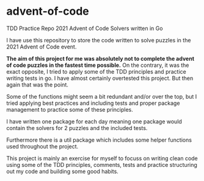 # advent-of-code
TDD Practice Repo
2021 Advent of Code Solvers written in Go

I have use this repository to store the code written to solve puzzles in the 2021 Advent of Code event.

**The aim of this project for me was absolutely not to complete the advent of code puzzles in the fastest time possible.**
On the contrary, it was the exact opposite, I tried to apply some of the TDD principles and practice writing tests in go. I have almost certainly overtested this project.
But then again that was the point. 

Some of the functions might seem a bit redundant and/or over the top, but I tried applying best practices and including tests and proper package management to practice some of these principles.

I have written one package for each day meaning one package would contain the solvers for 2 puzzles and the included tests.

Furthermore there is a util package which includes some helper functions used throughout the project.

This project is mainly an exercise for myself to focuss on writing clean code using some of the TDD principles, comments, tests and practice structuring out my code and building some good habits.
